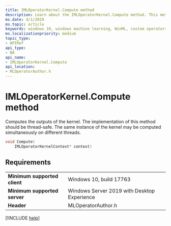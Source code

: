 ```yaml
---
title: IMLOperatorKernel.Compute method
description: Learn about the IMLOperatorKernel.Compute method. This method computes the outputs of the kernel, and its implementation should be thread-safe.
ms.date: 4/1/2019
ms.topic: article
keywords: windows 10, windows machine learning, WinML, custom operators, Compute
ms.localizationpriority: medium
topic_type:
- APIRef
api_type:
- NA
api_name:
- IMLOperatorKernel.Compute
api_location:
- MLOperatorAuthor.h
---
```


# IMLOperatorKernel.Compute method

Computes the outputs of the kernel. The implementation of this method should be thread-safe. The same instance of the kernel may be computed simultaneously on different threads.

```cpp
void Compute(
    IMLOperatorKernelContext* context)
```

## Requirements

| | |
|-|-|
| **Minimum supported client** | Windows 10, build 17763 |
| **Minimum supported server** | Windows Server 2019 with Desktop Experience |
| **Header** | MLOperatorAuthor.h |

[!INCLUDE [help](../../includes/get-help.md)]
